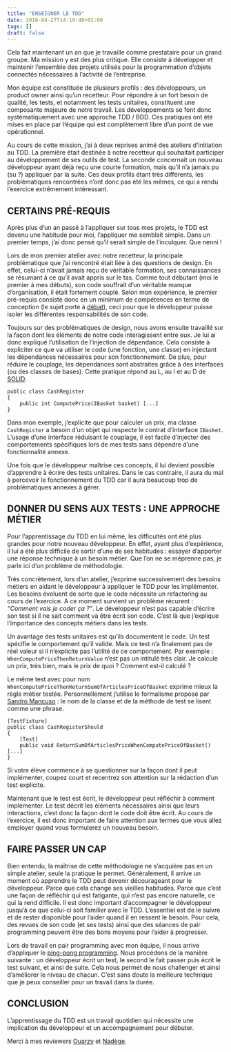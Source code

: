 ```yaml
---
title: "ENSEIGNER LE TDD"
date: 2016-04-27T14:19:48+02:00
tags: []
draft: false
---
```


Cela fait maintenant un an que je travaille comme prestataire pour un grand groupe. Ma mission y est des plus critique. Elle consiste à développer et maintenir l’ensemble des projets utilisés pour la programmation d’objets connectés nécessaires à l’activité de l’entreprise.

Mon équipe est constituée de plusieurs profils : des développeurs, un product owner ainsi qu’un recetteur. Pour répondre à un fort besoin de qualité, les tests, et notamment les tests unitaires, constituent une composante majeure de notre travail. Les développements se font donc systématiquement avec une approche TDD / BDD. Ces pratiques ont été mises en place par l’équipe qui est complètement libre d’un point de vue opérationnel.

Au cours de cette mission, j’ai à deux reprises animé des ateliers d’initiation au TDD. La première était destinée à notre recetteur qui souhaitait participer au développement de ses outils de test. La seconde concernait un nouveau développeur ayant déjà reçu une courte formation, mais qu’il n’a jamais pu (su ?) appliquer par la suite. Ces deux profils étant très différents, les problématiques rencontrées n’ont donc pas été les mêmes, ce qui a rendu l’exercice extrêmement intéressant.

## CERTAINS PRÉ-REQUIS

Après plus d’un an passé à l’appliquer sur tous mes projets, le TDD est devenu une habitude pour moi, l’appliquer me semblait simple. Dans un premier temps, j’ai donc pensé qu’il serait simple de l’inculquer. Que nenni !

Lors de mon premier atelier avec notre recetteur, la principale problématique que j’ai rencontré était liée à des questions de design. En effet, celui-ci n’avait jamais reçu de véritable formation, ses connaissances se résumant à ce qu’il avait appris sur le tas. Comme tout débutant (moi le premier à mes débuts), son code souffrait d’un véritable manque d’organisation, il était fortement couplé. Selon mon expérience, le premier pré-requis consiste donc en un minimum de compétences en terme de conception (le sujet porte à [débat](http://codurance.com/2015/05/12/does-tdd-lead-to-good-design/)), ceci pour que le développeur puisse isoler les différentes responsabilités de son code.

Toujours sur des problématiques de design, nous avons ensuite travaillé sur la façon dont les éléments de notre code interagissent entre eux. Je lui ai donc expliqué l’utilisation de l’injection de dépendance. Cela consiste à expliciter ce que va utiliser le code (une fonction, une classe) en injectant les dépendances nécessaires pour son fonctionnement. De plus, pour réduire le couplage, les dépendances sont abstraites grâce à des interfaces (ou des classes de bases). Cette pratique répond au L, au I et au D de [SOLID](https://fr.wikipedia.org/wiki/SOLID_(informatique)).

```Csharp
public class CashRegister
{
    public int ComputePrice(IBasket basket) [...]
}
```

Dans mon exemple, j’explicite que pour calculer un prix, ma classe `CashRegister` a besoin d’un objet qui respecte le contrat d’interface `IBasket`. L’usage d’une interface réduisant le couplage, il est facile d’injecter des comportements spécifiques lors de mes tests sans dépendre d’une fonctionnalité annexe.

Une fois que le développeur maîtrise ces concepts, il lui devient possible d’apprendre à écrire des tests unitaires. Dans le cas contraire, il aura du mal à percevoir le fonctionnement du TDD car il aura beaucoup trop de problématiques annexes à gérer.

## DONNER DU SENS AUX TESTS : UNE APPROCHE MÉTIER

Pour l’apprentissage du TDD en lui même, les difficultés ont été plus grandes pour notre nouveau développeur. En effet, ayant plus d’expérience, il lui a été plus difficile de sortir d’une de ses habitudes : essayer d’apporter une réponse technique à un besoin métier. Que l’on ne se méprenne pas, je parle ici d’un problème de méthodologie.

Très concrètement, lors d’un atelier, j’exprime successivement des besoins métiers en aidant le développeur à appliquer le TDD pour les implémenter. Les besoins évoluent de sorte que le code nécessite un refactoring au cours de l’exercice. A ce moment survient un problème récurent : *“Comment vais je coder ça ?”*. Le développeur n’est pas capable d’écrire son test si il ne sait comment va être écrit son code. C’est là que j’explique l’importance des concepts métiers dans les tests.

Un avantage des tests unitaires est qu’ils documentent le code. Un test spécifie le comportement qu’il valide. Mais ce test n’a finalement pas de réel valeur si il n’explicite pas l’utilité de ce comportement. Par exemple : `WhenComputePriceThenReturnValue` n’est pas un intitulé très clair. Je calcule un prix, très bien, mais le prix de quoi ? Comment est-il calculé ?

Le même test avec pour nom `WhenComputePriceThenReturnSumOfArticlesPriceOfBasket` exprime mieux la règle métier testée. Personnellement j’utilise le formalisme proposé par [Sandro Mancuso](https://twitter.com/sandromancuso) : le nom de la classe et de la méthode de test se lisent comme une phrase.

```Csharp
[TestFixture]
public class CashRegisterShould
{
    [Test]
    public void ReturnSumOfArticlesPriceWhenComputePriceOfBasket() [...]
}
```

Si votre élève commence à se questionner sur la façon dont il peut implémenter, coupez court et recentrez son attention sur la rédaction d’un test explicite.

Maintenant que le test est écrit, le développeur peut réfléchir à comment implémenter. Le test décrit les éléments nécessaires ainsi que leurs interactions, c’est donc la façon dont le code doit être écrit. Au cours de l’exercice, il est donc important de faire attention aux termes que vous allez employer quand vous formulerez un nouveau besoin.

## FAIRE PASSER UN CAP

Bien entendu, la maîtrise de cette méthodologie ne s’acquière pas en un simple atelier, seule la pratique le permet. Généralement, il arrive un moment où apprendre le TDD peut devenir décourageant pour le développeur. Parce que cela change ses vieilles habitudes. Parce que c’est une façon de réfléchir qui est fatigante, qui n’est pas encore naturelle, ce qui la rend difficile. Il est donc important d’accompagner le développeur jusqu’à ce que celui-ci soit familier avec le TDD. L’essentiel est de le suivre et de rester disponible pour l’aider quand il en ressent le besoin. Pour cela, des revues de son code (et ses tests) ainsi que des séances de pair programming peuvent être des bons moyens pour l’aider à progresser.

Lors de travail en pair programming avec mon équipe, il nous arrive d’appliquer le [ping-pong programming](http://c2.com/cgi/wiki?PairProgrammingPingPongPattern). Nous procédons de la manière suivante : un développeur écrit un test, le second le fait passer puis écrit le test suivant, et ainsi de suite. Cela nous permet de nous challenger et ainsi d’améliorer le niveau de chacun. C’est sans doute la meilleure technique que je peux conseiller pour un travail dans la durée.

## CONCLUSION

L’apprentissage du TDD est un travail quotidien qui nécessite une implication du développeur et un accompagnement pour débuter.

Merci à mes reviewers [Ouarzy](https://twitter.com/Ouarzy) et [Nadège](https://twitter.com/nadegerouelle).

